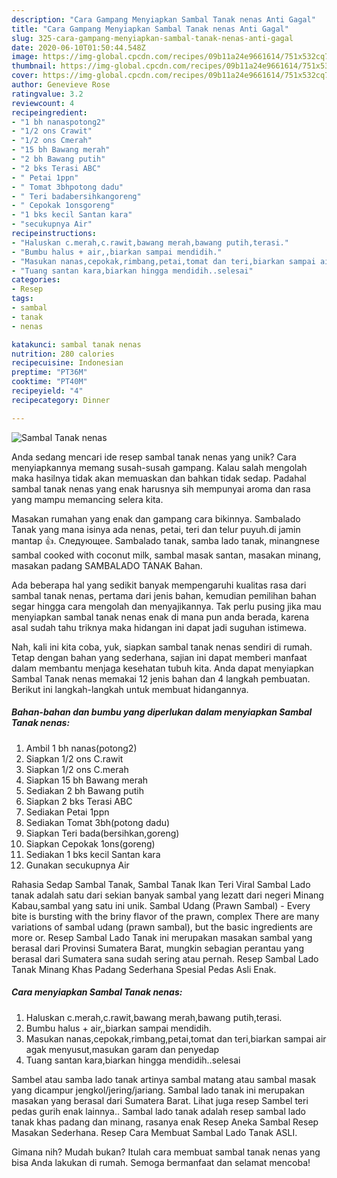 ```yaml
---
description: "Cara Gampang Menyiapkan Sambal Tanak nenas Anti Gagal"
title: "Cara Gampang Menyiapkan Sambal Tanak nenas Anti Gagal"
slug: 325-cara-gampang-menyiapkan-sambal-tanak-nenas-anti-gagal
date: 2020-06-10T01:50:44.548Z
image: https://img-global.cpcdn.com/recipes/09b11a24e9661614/751x532cq70/sambal-tanak-nenas-foto-resep-utama.jpg
thumbnail: https://img-global.cpcdn.com/recipes/09b11a24e9661614/751x532cq70/sambal-tanak-nenas-foto-resep-utama.jpg
cover: https://img-global.cpcdn.com/recipes/09b11a24e9661614/751x532cq70/sambal-tanak-nenas-foto-resep-utama.jpg
author: Genevieve Rose
ratingvalue: 3.2
reviewcount: 4
recipeingredient:
- "1 bh nanaspotong2"
- "1/2 ons Crawit"
- "1/2 ons Cmerah"
- "15 bh Bawang merah"
- "2 bh Bawang putih"
- "2 bks Terasi ABC"
- " Petai 1ppn"
- " Tomat 3bhpotong dadu"
- " Teri badabersihkangoreng"
- " Cepokak 1onsgoreng"
- "1 bks kecil Santan kara"
- "secukupnya Air"
recipeinstructions:
- "Haluskan c.merah,c.rawit,bawang merah,bawang putih,terasi."
- "Bumbu halus + air,,biarkan sampai mendidih."
- "Masukan nanas,cepokak,rimbang,petai,tomat dan teri,biarkan sampai air agak menyusut,masukan garam dan penyedap"
- "Tuang santan kara,biarkan hingga mendidih..selesai"
categories:
- Resep
tags:
- sambal
- tanak
- nenas

katakunci: sambal tanak nenas 
nutrition: 280 calories
recipecuisine: Indonesian
preptime: "PT36M"
cooktime: "PT40M"
recipeyield: "4"
recipecategory: Dinner

---
```



![Sambal Tanak nenas](https://img-global.cpcdn.com/recipes/09b11a24e9661614/751x532cq70/sambal-tanak-nenas-foto-resep-utama.jpg)

Anda sedang mencari ide resep sambal tanak nenas yang unik? Cara menyiapkannya memang susah-susah gampang. Kalau salah mengolah maka hasilnya tidak akan memuaskan dan bahkan tidak sedap. Padahal sambal tanak nenas yang enak harusnya sih mempunyai aroma dan rasa yang mampu memancing selera kita.

Masakan rumahan yang enak dan gampang cara bikinnya. Sambalado Tanak yang mana isinya ada nenas, petai, teri dan telur puyuh.di jamin mantap 👍. Следующее. Sambalado tanak, samba lado tanak, minangnese sambal cooked with coconut milk, sambal masak santan, masakan minang, masakan padang SAMBALADO TANAK Bahan.

Ada beberapa hal yang sedikit banyak mempengaruhi kualitas rasa dari sambal tanak nenas, pertama dari jenis bahan, kemudian pemilihan bahan segar hingga cara mengolah dan menyajikannya. Tak perlu pusing jika mau menyiapkan sambal tanak nenas enak di mana pun anda berada, karena asal sudah tahu triknya maka hidangan ini dapat jadi suguhan istimewa.


Nah, kali ini kita coba, yuk, siapkan sambal tanak nenas sendiri di rumah. Tetap dengan bahan yang sederhana, sajian ini dapat memberi manfaat dalam membantu menjaga kesehatan tubuh kita. Anda dapat menyiapkan Sambal Tanak nenas memakai 12 jenis bahan dan 4 langkah pembuatan. Berikut ini langkah-langkah untuk membuat hidangannya.

<!--inarticleads1-->

##### Bahan-bahan dan bumbu yang diperlukan dalam menyiapkan Sambal Tanak nenas:

1. Ambil 1 bh nanas(potong2)
1. Siapkan 1/2 ons C.rawit
1. Siapkan 1/2 ons C.merah
1. Siapkan 15 bh Bawang merah
1. Sediakan 2 bh Bawang putih
1. Siapkan 2 bks Terasi ABC
1. Sediakan  Petai 1ppn
1. Sediakan  Tomat 3bh(potong dadu)
1. Siapkan  Teri bada(bersihkan,goreng)
1. Siapkan  Cepokak 1ons(goreng)
1. Sediakan 1 bks kecil Santan kara
1. Gunakan secukupnya Air


Rahasia Sedap Sambal Tanak, Sambal Tanak Ikan Teri Viral Sambal Lado tanak adalah satu dari sekian banyak sambal yang lezatt dari negeri Minang Kabau,sambal yang satu ini unik. Sambal Udang (Prawn Sambal) - Every bite is bursting with the briny flavor of the prawn, complex There are many variations of sambal udang (prawn sambal), but the basic ingredients are more or. Resep Sambal Lado Tanak ini merupakan masakan sambal yang berasal dari Provinsi Sumatera Barat, mungkin sebagian perantau yang berasal dari Sumatera sana sudah sering atau pernah. Resep Sambal Lado Tanak Minang Khas Padang Sederhana Spesial Pedas Asli Enak. 

<!--inarticleads2-->

##### Cara menyiapkan Sambal Tanak nenas:

1. Haluskan c.merah,c.rawit,bawang merah,bawang putih,terasi.
1. Bumbu halus + air,,biarkan sampai mendidih.
1. Masukan nanas,cepokak,rimbang,petai,tomat dan teri,biarkan sampai air agak menyusut,masukan garam dan penyedap
1. Tuang santan kara,biarkan hingga mendidih..selesai


Sambel atau samba lado tanak artinya sambal matang atau sambal masak yang dicampur jengkol/jering/jariang. Sambal lado tanak ini merupakan masakan yang berasal dari Sumatera Barat. Lihat juga resep Sambel teri pedas gurih enak lainnya.. Sambal lado tanak adalah resep sambal lado tanak khas padang dan minang, rasanya enak Resep Aneka Sambal Resep Masakan Sederhana. Resep Cara Membuat Sambal Lado Tanak ASLI. 

Gimana nih? Mudah bukan? Itulah cara membuat sambal tanak nenas yang bisa Anda lakukan di rumah. Semoga bermanfaat dan selamat mencoba!
